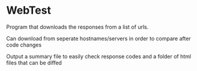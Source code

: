 # WebTest

Program that downloads the responses from a list of urls.

Can download from seperate hostnames/servers in order to compare after code changes

Output a summary file to easily check response codes and a folder of html files that can be diffed
